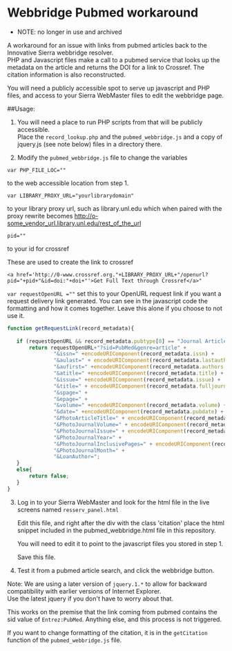 # Webbridge Pubmed workaround 
- NOTE: no longer in use and archived

A workaround for an issue with links from pubmed articles back to the Innovative Sierra webbridge resolver.  
PHP and Javascript files make a call to a pubmed service that looks up the metadata on the article and returns
the DOI for a link to Crossref.  The citation information is also reconstructed.

You will need a publicly accessible spot to serve up javascript and PHP files, and access to your Sierra WebMaster files
to edit the webbridge page.

##Usage:

1. You will need a place to run PHP scripts from that will be publicly accessible.  
Place the `record_lookup.php` and the `pubmed_webbridge.js` and a copy of jquery.js (see note below) files in a directory there.

2. Modify the `pubmed_webbridge.js` file to change the variables

  `var PHP_FILE_LOC=""`

  to the web accessible location from step 1.  
   
  `var LIBRARY_PROXY_URL="yourlibrarydomain"`
  
  to your library proxy url, such as library.unl.edu which when paired with the proxy rewrite becomes
  http://o-some_vendor_url.library.unl.edu/rest_of_the_url
  
  `pid=""`
  
  to your id for crossref
  
  These are used to create the link to crossref 
  
  `<a href='http://0-www.crossref.org."+LIBRARY_PROXY_URL+"/openurl?pid="+pid+"&id=doi:"+doi+"'>Get Full Text through Crossref</a>"`
  
  `var requestOpenURL =""`
   set this to your OpenURL request link if you want a request delivery link generated.  You can see in the javascript code the formatting and how it comes together.  Leave this alone if you choose to not use it.
   
 ```javascript
 function getRequestLink(record_metadata){
	
	if (requestOpenURL && record_metadata.pubtype[0] == "Journal Article"){
		return requestOpenURL+"?sid=PubMed&genre=article" +
				"&issn=" +encodeURIComponent(record_metadata.issn) +
				"&aulast=" + encodeURIComponent(record_metadata.lastauthor) +
				"&aufirst=" +encodeURIComponent(record_metadata.authors[0].name) +
				"&atitle=" +encodeURIComponent(record_metadata.title) +
				"&issue=" +encodeURIComponent(record_metadata.issue) + 
				"&title=" + encodeURIComponent(record_metadata.fulljournalname) + 
				"&spage=" +
				"&epage=" +
				"&volume=" +encodeURIComponent(record_metadata.volume) +
				"&date=" +encodeURIComponent(record_metadata.pubdate) +
				"&PhotoArticleTitle=" + encodeURIComponent(record_metadata.title) +
				"&PhotoJournalVolume=" + encodeURIComponent(record_metadata.volume)+
				"&PhotoJournalIssue=" + encodeURIComponent(record_metadata.issue) +
				"&PhotoJournalYear=" +
				"&PhotoJournalInclusivePages=" + encodeURIComponent(record_metadata.pages) +
				"&PhotoJournalMonth=" +
				"&LoanAuthor=";
	}
	else{
		return false;
	}
}
```  

3.  Log in to your Sierra WebMaster and look for the html file in the live screens named `resserv_panel.html`

    Edit this file, and right after the div with the class 'citation' place the html snippet included in the pubmed_webbridge.html
    file in this repository.  
    
    You will need to edit it to point to the javascript files you stored in step 1.
    
    Save this file.
    
4. Test it from a pubmed article search, and click the webbridge button.


Note: We are using a later version of `jquery.1.*`  to allow for backward compatibility with earlier versions of Internet Explorer.  
Use the latest jquery if you don't have to worry about that.

This works on the premise that the link coming from pubmed contains the sid value of `Entrez:PubMed`.  Anything else, and this process is not triggered.

If you want to change formatting of the citation, it is in the `getCitation` function of the `pubmed_webbridge.js` file.  

